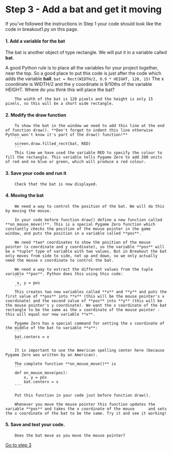 # Step 3 - Add a bat and get it moving

If you've followed the instructions in Step 1 your code should look like the code in breakout1.py on this page.

#### 1. Add a variable for the bat

  The bat is another object of type rectangle. We will put it in a variable called **bat**.

A good Python rule is to place all the variables for your project together, near the top. So a good place to put this code is just after the code which adds the variable **ball**.
        ```
        bat = Rect(WIDTH/2, 0.9 * HEIGHT, 120, 15)
        ```
        The x coordinate is WIDTH/2 and the y coordinate is 9/10ths of the variable HEIGHT. Where do you think this will place the bat? 

        The width of the bat is 120 pixels and the height is only 15 pixels, so this will be a short wide rectangle.

#### 2. Modify the draw function

        To show the bat in the window we need to add this line at the end of function draw(). **Don't forget to indent this line otherwise Python won't know it's part of the draw() function!**
        ```
        screen.draw.filled_rect(bat, RED)
        ```
        This time we have used the variable RED to specify the colour to fill the rectangle. This variable tells Pygame Zero to add 200 units of red and no blue or green, which will produce a red colour.

#### 3. Save your code and run it

        Check that the bat is now displayed.

#### 4. Moving the bat

        We need a way to control the position of the bat. We will do this by moving the mouse.

        In your code before function draw() define a new function called **on_mouse_move()**. This is a special Pygame Zero function which constantly checks the position of the mouse pointer in the game window, and puts the position in a variable called **pos**.

        We need *two* coordinates to show the position of the mouse pointer (x coordinate and y coordinate), so the variable **pos** will be a *tuple* type of variable with two values. But in Breakout the bat only moves from side to side, not up and down, so we only actually need the mouse x coordinate to control the bat. 

        We need a way to extract the different values from the tuple variable **pos**. Python does this using this code:
        ```
         x, y = pos
        ```
        This creates two new variables called **x** and **y** and puts the first value of **pos** into **x** (this will be the mouse pointer's x coordinate) and the second value of **pos** into **y** (this will be the mouse pointer's y coordinate). We want the x coordinate of the bat rectangle to be the same as the x coordinate of the mouse pointer - this will equal our new variable **x**. 

        Pygame Zero has a special command for setting the x coordinate of the middle of the bat to variable **x**:
        ```
        bat.centerx = x
        ```

        It is important to use the American spelling center here (because Pygame Zero was written by an American).

        The complete function **on_mouse_move()** is
        ```
        def on_mouse_move(pos):
            x, y = pos
            bat.centerx = x
        ```

        Put this function in your code just before function draw().

        Whenever you move the mouse pointer this function updates the variable **pos** and takes the x coordinate of the mouse      and sets the x coordinate of the bat to be the same. Try it and see it working!

#### 5. Save and test your code.

        Does the bat move as you move the mouse pointer?

[Go to step 3](../step03-move_the_ball)
